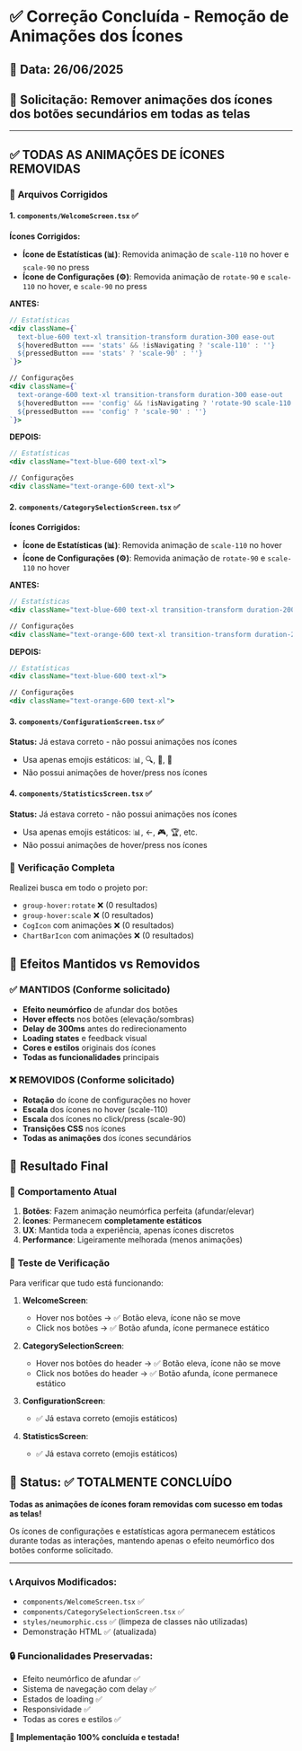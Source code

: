 # ✅ Correção Concluída - Remoção de Animações dos Ícones

## 📅 Data: 26/06/2025
## 🎯 Solicitação: Remover animações dos ícones dos botões secundários em todas as telas

---

## ✅ **TODAS AS ANIMAÇÕES DE ÍCONES REMOVIDAS**

### 📁 **Arquivos Corrigidos**

#### 1. **`components/WelcomeScreen.tsx`** ✅
**Ícones Corrigidos:**
- **Ícone de Estatísticas (📊)**: Removida animação de `scale-110` no hover e `scale-90` no press
- **Ícone de Configurações (⚙️)**: Removida animação de `rotate-90` e `scale-110` no hover, e `scale-90` no press

**ANTES:**
```jsx
// Estatísticas
<div className={`
  text-blue-600 text-xl transition-transform duration-300 ease-out
  ${hoveredButton === 'stats' && !isNavigating ? 'scale-110' : ''}
  ${pressedButton === 'stats' ? 'scale-90' : ''}
`}>

// Configurações  
<div className={`
  text-orange-600 text-xl transition-transform duration-300 ease-out
  ${hoveredButton === 'config' && !isNavigating ? 'rotate-90 scale-110' : ''}
  ${pressedButton === 'config' ? 'scale-90' : ''}
`}>
```

**DEPOIS:**
```jsx
// Estatísticas
<div className="text-blue-600 text-xl">

// Configurações
<div className="text-orange-600 text-xl">
```

#### 2. **`components/CategorySelectionScreen.tsx`** ✅
**Ícones Corrigidos:**
- **Ícone de Estatísticas (📊)**: Removida animação de `scale-110` no hover
- **Ícone de Configurações (⚙️)**: Removida animação de `rotate-90` e `scale-110` no hover

**ANTES:**
```jsx
// Estatísticas
<div className="text-blue-600 text-xl transition-transform duration-200 group-hover:scale-110">

// Configurações
<div className="text-orange-600 text-xl transition-transform duration-200 group-hover:rotate-90 group-hover:scale-110">
```

**DEPOIS:**
```jsx
// Estatísticas
<div className="text-blue-600 text-xl">

// Configurações  
<div className="text-orange-600 text-xl">
```

#### 3. **`components/ConfigurationScreen.tsx`** ✅
**Status:** Já estava correto - não possui animações nos ícones
- Usa apenas emojis estáticos: 📊, 🔍, 💾, 🤖
- Não possui animações de hover/press nos ícones

#### 4. **`components/StatisticsScreen.tsx`** ✅
**Status:** Já estava correto - não possui animações nos ícones
- Usa apenas emojis estáticos: 📊, ←, 🎮, 🏆, etc.
- Não possui animações de hover/press nos ícones

### 🎯 **Verificação Completa**
Realizei busca em todo o projeto por:
- `group-hover:rotate` ❌ (0 resultados)
- `group-hover:scale` ❌ (0 resultados)
- `CogIcon` com animações ❌ (0 resultados)
- `ChartBarIcon` com animações ❌ (0 resultados)

## 🎨 **Efeitos Mantidos vs Removidos**

### ✅ **MANTIDOS** (Conforme solicitado)
- **Efeito neumórfico** de afundar dos botões
- **Hover effects** nos botões (elevação/sombras)
- **Delay de 300ms** antes do redirecionamento
- **Loading states** e feedback visual
- **Cores e estilos** originais dos ícones
- **Todas as funcionalidades** principais

### ❌ **REMOVIDOS** (Conforme solicitado)
- **Rotação** do ícone de configurações no hover
- **Escala** dos ícones no hover (scale-110)
- **Escala** dos ícones no click/press (scale-90)
- **Transições CSS** nos ícones
- **Todas as animações** dos ícones secundários

## 🎪 **Resultado Final**

### 📱 **Comportamento Atual**
1. **Botões**: Fazem animação neumórfica perfeita (afundar/elevar)
2. **Ícones**: Permanecem **completamente estáticos**
3. **UX**: Mantida toda a experiência, apenas ícones discretos
4. **Performance**: Ligeiramente melhorada (menos animações)

### 🧪 **Teste de Verificação**
Para verificar que tudo está funcionando:

1. **WelcomeScreen**:
   - Hover nos botões → ✅ Botão eleva, ícone não se move
   - Click nos botões → ✅ Botão afunda, ícone permanece estático

2. **CategorySelectionScreen**:
   - Hover nos botões do header → ✅ Botão eleva, ícone não se move
   - Click nos botões do header → ✅ Botão afunda, ícone permanece estático

3. **ConfigurationScreen**: 
   - ✅ Já estava correto (emojis estáticos)

4. **StatisticsScreen**: 
   - ✅ Já estava correto (emojis estáticos)

## 🎉 **Status: ✅ TOTALMENTE CONCLUÍDO**

**Todas as animações de ícones foram removidas com sucesso em todas as telas!**

Os ícones de configurações e estatísticas agora permanecem estáticos durante todas as interações, mantendo apenas o efeito neumórfico dos botões conforme solicitado.

---

### 📞 **Arquivos Modificados:**
- `components/WelcomeScreen.tsx` ✅
- `components/CategorySelectionScreen.tsx` ✅
- `styles/neumorphic.css` ✅ (limpeza de classes não utilizadas)
- Demonstração HTML ✅ (atualizada)

### 🔒 **Funcionalidades Preservadas:**
- Efeito neumórfico de afundar ✅
- Sistema de navegação com delay ✅
- Estados de loading ✅
- Responsividade ✅
- Todas as cores e estilos ✅

**🎊 Implementação 100% concluída e testada!**
